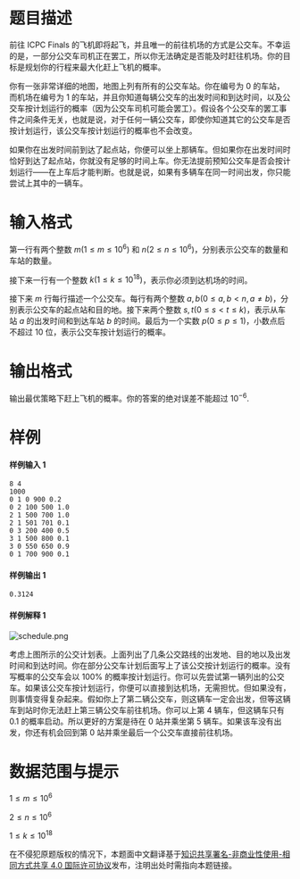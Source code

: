 
# 题目描述

前往 ICPC Finals 的飞机即将起飞，并且唯一的前往机场的方式是公交车。不幸运的是，一部分公交车司机正在罢工，所以你无法确定是否能及时赶往机场。你的目标是规划你的行程来最大化赶上飞机的概率。

你有一张非常详细的地图，地图上列有所有的公交车站。你在编号为 $0$ 的车站，而机场在编号为 $1$ 的车站，并且你知道每辆公交车的出发时间和到达时间，以及公交车按计划运行的概率（因为公交车司机可能会罢工）。假设各个公交车的罢工事件之间条件无关，也就是说，对于任何一辆公交车，即使你知道其它的公交车是否按计划运行，该公交车按计划运行的概率也不会改变。

如果你在出发时间前到达了起点站，你便可以坐上那辆车。但如果你在出发时间时恰好到达了起点站，你就没有足够的时间上车。你无法提前预知公交车是否会按计划运行——在上车后才能判断。也就是说，如果有多辆车在同一时间出发，你只能尝试上其中的一辆车。


# 输入格式

第一行有两个整数 $m (1 \le m \le 10^6)$ 和 $n (2 \le n \le 10^6)$，分别表示公交车的数量和车站的数量。

接下来一行有一个整数 $k (1 \le k \le 10^{18})$，表示你必须到达机场的时间。

接下来 $m$ 行每行描述一个公交车。每行有两个整数 $a,b (0 \le a,b \lt n,a \neq b)$，分别表示公交车的起点站和目的地。接下来两个整数 $s,t (0 \le s \lt t \le k)$，表示从车站 $a$ 的出发时间和到达车站 $b$ 的时间。最后为一个实数 $p (0 \le p \le 1)$，小数点后不超过 $10$ 位，表示公交车按计划运行的概率。

# 输出格式

输出最优策略下赶上飞机的概率。你的答案的绝对误差不能超过 $10^{-6}$.

# 样例

#### 样例输入 1
```plain
8 4
1000
0 1 0 900 0.2
0 2 100 500 1.0
2 1 500 700 1.0
2 1 501 701 0.1
0 3 200 400 0.5
3 1 500 800 0.1
3 0 550 650 0.9
0 1 700 900 0.1
```

#### 样例输出 1
```plain
0.3124
```

#### 样例解释 1
![schedule.png](source/loj/6403/img/aHR0cHM6Ly9pLmxvbGkubmV0LzIwMTgvMDQvMjAvNWFkOTU0MmJiN2Q1Ny5wbmc=.png)

考虑上图所示的公交计划表。上面列出了几条公交路线的出发地、目的地以及出发时间和到达时间。你在部分公交车计划后面写上了该公交按计划运行的概率。没有写概率的公交车会以 $100\%$ 的概率按计划运行。你可以先尝试第一辆列出的公交车。如果该公交车按计划运行，你便可以直接到达机场，无需担忧。但如果没有，则事情变得复杂起来。假如你上了第二辆公交车，则这辆车一定会出发，但等这辆车到站时你无法赶上第三辆公交车前往机场。你可以上第 $4$ 辆车，但这辆车只有 $0.1$ 的概率启动。所以更好的方案是待在 $0$ 站并乘坐第 $5$ 辆车。如果该车没有出发，你还有机会回到第 $0$ 站并乘坐最后一个公交车直接前往机场。

# 数据范围与提示

$1 \le m \le 10^6$ 

$2 \le n \le 10^6$

$1 \le k \le 10^{18}$

在不侵犯原题版权的情况下，本题面中文翻译基于[知识共享署名-非商业性使用-相同方式共享 4.0 国际许可协议](http://creativecommons.org/licenses/by-nc-sa/4.0/)发布，注明出处时需指向本题链接。

